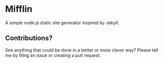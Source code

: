 # Mifflin
A simple node.js static site generator inspired by Jekyll.

## Contributions?
See anything that could be done in a better or more clever way? Please tell me by filing an issue or creating a pull request.
